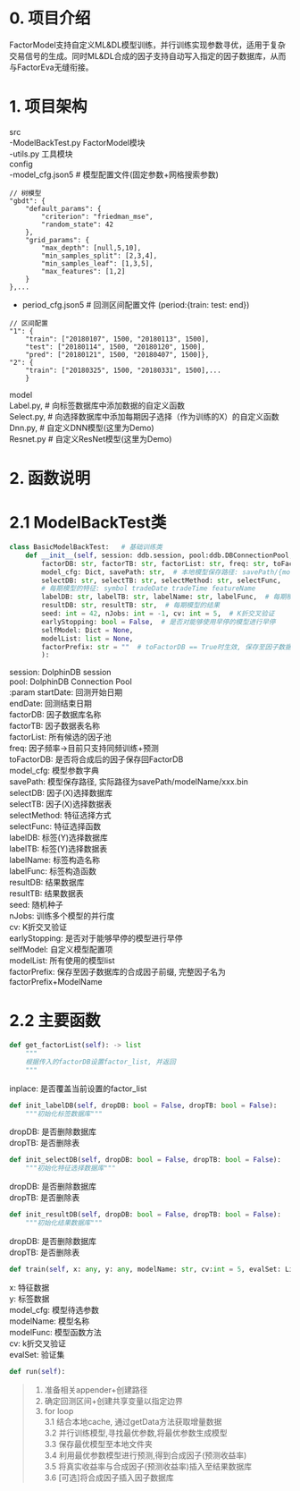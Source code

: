 # 0. 项目介绍
FactorModel支持自定义ML&DL模型训练，并行训练实现参数寻优，适用于复杂交易信号的生成。同时ML&DL合成的因子支持自动写入指定的因子数据库，从而与FactorEva无缝衔接。

# 1. 项目架构
src <br>
-ModelBackTest.py FactorModel模块 <br>
-utils.py 工具模块 <br>
config<br>
-model_cfg.json5 # 模型配置文件(固定参数+网格搜索参数)<br>
```json5
// 树模型
"gbdt": {
    "default_params": {
        "criterion": "friedman_mse",
        "random_state": 42
    },
    "grid_params": {
        "max_depth": [null,5,10],
        "min_samples_split": [2,3,4],
        "min_samples_leaf": [1,3,5],
        "max_features": [1,2]
    }
},...
```
- period_cfg.json5 # 回测区间配置文件 (period:{train: test: end}) <br>

```json5
// 区间配置
"1": {
    "train": ["20180107", 1500, "20180113", 1500],
    "test": ["20180114", 1500, "20180120", 1500],
    "pred": ["20180121", 1500, "20180407", 1500]},
"2": {
    "train": ["20180325", 1500, "20180331", 1500],...
    }
```

model <br>
 Label.py, # 向标签数据库中添加数据的自定义函数<br>
 Select.py, # 向选择数据库中添加每期因子选择（作为训练的X）的自定义函数<br>
 Dnn.py, # 自定义DNN模型(这里为Demo)<br>
 Resnet.py # 自定义ResNet模型(这里为Demo)<br>

# 2. 函数说明
# 2.1 ModelBackTest类
```python
class BasicModelBackTest:   # 基础训练类
    def __init__(self, session: ddb.session, pool:ddb.DBConnectionPool,
        factorDB: str, factorTB: str, factorList: str, freq: str, toFactorDB: bool,  # 模型频率(D/M)
        model_cfg: Dict, savePath: str,  # 本地模型保存路径: savePath/{modelName}
        selectDB: str, selectTB: str, selectMethod: str, selectFunc,
        # 每期模型的特征: symbol tradeDate tradeTime featureName
        labelDB: str, labelTB: str, labelName: str, labelFunc,  # 每期模型的标签
        resultDB: str, resultTB: str,  # 每期模型的结果
        seed: int = 42, nJobs: int = -1, cv: int = 5,  # K折交叉验证
        earlyStopping: bool = False,  # 是否对能够使用早停的模型进行早停
        selfModel: Dict = None,
        modelList: list = None,
        factorPrefix: str = ""  # toFactorDB == True时生效, 保存至因子数据库的因子为factorPrefix+ModelName
        ):

```
session: DolphinDB session <br>
pool: DolphinDB Connection Pool <br>
:param startDate: 回测开始日期 <br>
endDate: 回测结束日期 <br>
factorDB: 因子数据库名称 <br>
factorTB: 因子数据表名称 <br>
factorList: 所有候选的因子池 <br>
freq: 因子频率->目前只支持同频训练+预测 <br>
toFactorDB: 是否将合成后的因子保存回FactorDB <br>
model_cfg: 模型参数字典 <br>
savePath: 模型保存路径, 实际路径为savePath/modelName/xxx.bin <br>
selectDB: 因子(X)选择数据库 <br>
selectTB: 因子(X)选择数据表 <br>
selectMethod: 特征选择方式 <br>
selectFunc: 特征选择函数 <br>
labelDB: 标签(Y)选择数据库 <br>
labelTB: 标签(Y)选择数据表 <br>
labelName: 标签构造名称 <br>
labelFunc: 标签构造函数 <br>
resultDB: 结果数据库 <br>
resultTB: 结果数据表 <br>
seed: 随机种子 <br>
nJobs: 训练多个模型的并行度 <br>
cv: K折交叉验证 <br>
earlyStopping: 是否对于能够早停的模型进行早停 <br>
selfModel: 自定义模型配置项 <br>
modelList: 所有使用的模型list <br>
factorPrefix: 保存至因子数据库的合成因子前缀, 完整因子名为factorPrefix+ModelName <br>

# 2.2 主要函数
```python
def get_factorList(self): -> list
    """
    根据传入的factorDB设置factor_list, 并返回
    """
```
inplace: 是否覆盖当前设置的factor_list<br>
```python
def init_labelDB(self, dropDB: bool = False, dropTB: bool = False):
    """初始化标签数据库"""
```
dropDB: 是否删除数据库 <br>
dropTB: 是否删除表 <br>
```python
def init_selectDB(self, dropDB: bool = False, dropTB: bool = False):
    """初始化特征选择数据库"""
```
dropDB: 是否删除数据库 <br>
dropTB: 是否删除表 <br>
```python
def init_resultDB(self, dropDB: bool = False, dropTB: bool = False):
    """初始化结果数据库"""
```
dropDB: 是否删除数据库 <br>
dropTB: 是否删除表 <br>
```python
def train(self, x: any, y: any, modelName: str, cv:int = 5, evalSet: List[Tuple] = None) -> sklearn.BaseEstimator
```
x: 特征数据 <br>
y: 标签数据 <br>
model_cfg: 模型待选参数 <br>
modelName: 模型名称 <br>
modelFunc: 模型函数方法 <br>
cv: k折交叉验证 <br>
evalSet: 验证集 <br>
```python
def run(self): 
```
> 1. 准备相关appender+创建路径 <br>
> 2. 确定回测区间+创建共享变量以指定边界 <br>
> 3. for loop <br>
> 3.1 结合本地cache, 通过getData方法获取增量数据 <br>
> 3.2 并行训练模型,寻找最优参数,将最优参数生成模型 <br>
> 3.3 保存最优模型至本地文件夹 <br>
> 3.4 利用最优参数模型进行预测,得到合成因子(预测收益率) <br>
> 3.5 将真实收益率与合成因子(预测收益率)插入至结果数据库 <br>
> 3.6 [可选]将合成因子插入因子数据库 <br>